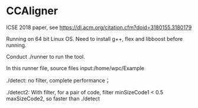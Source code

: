# CCAligner
ICSE 2018 paper, see https://dl.acm.org/citation.cfm?doid=3180155.3180179


Running on 64 bit Linux OS.
Need to install g++, flex and libboost before running.

Conduct ./runner to run the tool.

In this runner file, source files input:/home/wpc/Example

./detect: no filter, complete performance；

./detect2: With filter, for a pair of code, filter minSizeCode1 < 0.5 maxSizeCode2, so faster than ./detect
